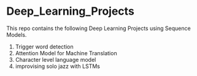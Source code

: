 # Deep_Learning_Projects
This repo contains the following Deep Learning Projects using Sequence Models.
1. Trigger word detection
2. Attention Model for Machine Translation
3. Character level language model
4. improvising solo jazz with LSTMs
